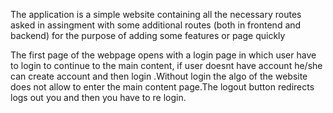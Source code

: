 The application is a simple website containing all the necessary routes asked in assingment with some additional routes (both in frontend and backend) for the purpose of adding some features or page quickly

The first page of the webpage opens with a login page in which user have to login to continue to the main content, if user doesnt have account he/she can create account and then login .Without login the algo of the website does not allow to enter the main content page.The logout button redirects logs out you and then you have to re login.